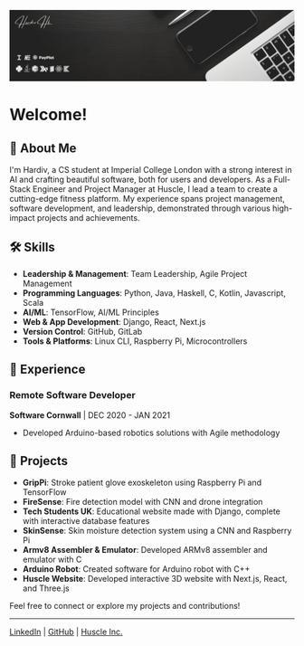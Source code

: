 ![Profile Banner](https://github.com/hardiv/hardiv/blob/main/Github%20Banner%202.png)

<!--
**hardiv/hardiv** is a ✨ _special_ ✨ repository because its `README.md` (this file) appears on your GitHub profile.
-->
# Welcome!

## 🚀 About Me

I'm Hardiv, a CS student at Imperial College London with a strong interest in AI and crafting beautiful software, both for users and developers. As a Full-Stack Engineer and Project Manager at Huscle, I lead a team to create a cutting-edge fitness platform. My experience spans project management, software development, and leadership, demonstrated through various high-impact projects and achievements.

## 🛠️ Skills

- **Leadership & Management**: Team Leadership, Agile Project Management
- **Programming Languages**: Python, Java, Haskell, C, Kotlin, Javascript, Scala
- **AI/ML**: TensorFlow, AI/ML Principles
- **Web & App Development**: Django, React, Next.js
- **Version Control**: GitHub, GitLab
- **Tools & Platforms**: Linux CLI, Raspberry Pi, Microcontrollers

## 💼 Experience

### Remote Software Developer
**Software Cornwall** | DEC 2020 - JAN 2021
- Developed Arduino-based robotics solutions with Agile methodology

## 🌟 Projects

- **GripPi**: Stroke patient glove exoskeleton using Raspberry Pi and TensorFlow
- **FireSense**: Fire detection model with CNN and drone integration
- **Tech Students UK**: Educational website made with Django, complete with interactive database features
- **SkinSense**: Skin moisture detection system using a CNN and Raspberry Pi
- **Armv8 Assembler & Emulator**: Developed ARMv8 assembler and emulator with C
- **Arduino Robot**: Created software for Arduino robot with C++
- **Huscle Website**: Developed interactive 3D website with Next.js, React, and Three.js

Feel free to connect or explore my projects and contributions!

---

[LinkedIn](https://www.linkedin.com/in/hardiv-harshakumar) | [GitHub](https://github.com/hardiv) | [Huscle Inc.](https://husclefitness.co.uk)
